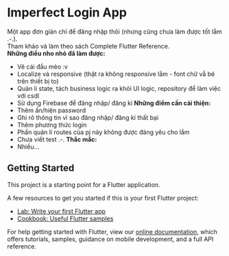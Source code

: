 # Imperfect Login App

Một app đơn giản chỉ để đăng nhập thôi (nhưng cũng chưa làm được tốt lắm .-.).  
Tham khảo và làm theo sách Complete Flutter Reference.  
**Những điều nho nhỏ đã làm được:**  
- Vẽ cái đầu mèo :v
- Localize và responsive
(thật ra không responsive lắm - font chữ vẫ bé trên thiết bị to)
- Quản lí state, tách business logic ra khỏi UI logic, repository để làm việc với csdl
- Sử dụng Firebase để đăng nhập/ đăng kí
**Những điểm cần cải thiện:**  
- Thêm ẩn/hiện password
- Ghi rõ thông tin vì sao đăng nhập/ đăng kí thất bại
- Thêm phương thức login
- Phần quản lí routes của pj này không được đáng yêu cho lắm
- Chưa viết test .-.
**Thắc mắc:**
- Nhiều...

## Getting Started

This project is a starting point for a Flutter application.

A few resources to get you started if this is your first Flutter project:

- [Lab: Write your first Flutter app](https://flutter.dev/docs/get-started/codelab)
- [Cookbook: Useful Flutter samples](https://flutter.dev/docs/cookbook)

For help getting started with Flutter, view our
[online documentation](https://flutter.dev/docs), which offers tutorials,
samples, guidance on mobile development, and a full API reference.
